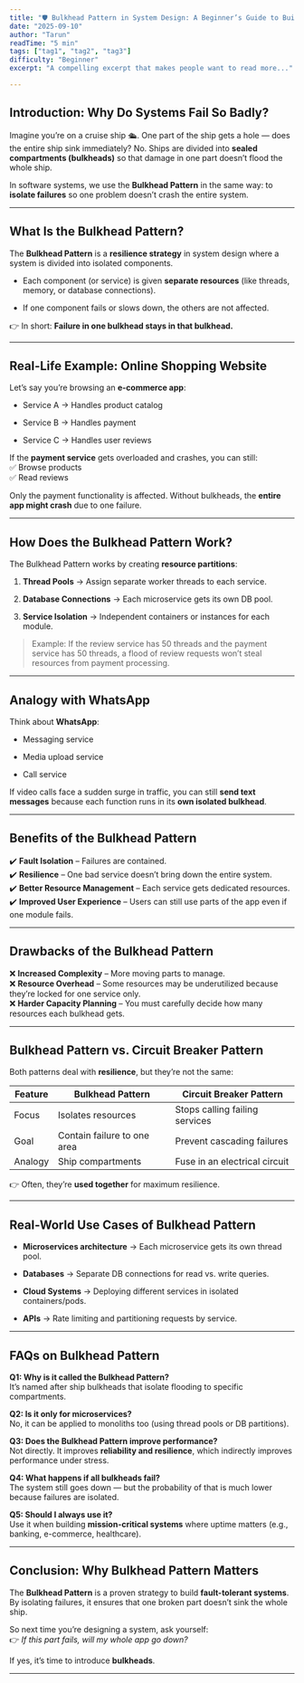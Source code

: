 ```yaml
---
title: "🛡️ Bulkhead Pattern in System Design: A Beginner’s Guide to Building Resilient Systems"
date: "2025-09-10"
author: "Tarun"
readTime: "5 min"
tags: ["tag1", "tag2", "tag3"]
difficulty: "Beginner"
excerpt: "A compelling excerpt that makes people want to read more..."

---
```


## **Introduction: Why Do Systems Fail So Badly?**

Imagine you’re on a cruise ship 🛳️. One part of the ship gets a hole — does the entire ship sink immediately? No. Ships are divided into **sealed compartments (bulkheads)** so that damage in one part doesn’t flood the whole ship.

In software systems, we use the **Bulkhead Pattern** in the same way: to **isolate failures** so one problem doesn’t crash the entire system.

---

## **What Is the Bulkhead Pattern?**

The **Bulkhead Pattern** is a **resilience strategy** in system design where a system is divided into isolated components.

* Each component (or service) is given **separate resources** (like threads, memory, or database connections).
    
* If one component fails or slows down, the others are not affected.
    

👉 In short: **Failure in one bulkhead stays in that bulkhead.**

---

## **Real-Life Example: Online Shopping Website**

Let’s say you’re browsing an **e-commerce app**:

* Service A → Handles product catalog
    
* Service B → Handles payment
    
* Service C → Handles user reviews
    

If the **payment service** gets overloaded and crashes, you can still:  
✅ Browse products  
✅ Read reviews

Only the payment functionality is affected. Without bulkheads, the **entire app might crash** due to one failure.

---

## **How Does the Bulkhead Pattern Work?**

The Bulkhead Pattern works by creating **resource partitions**:

1. **Thread Pools** → Assign separate worker threads to each service.
    
2. **Database Connections** → Each microservice gets its own DB pool.
    
3. **Service Isolation** → Independent containers or instances for each module.
    

> Example: If the review service has 50 threads and the payment service has 50 threads, a flood of review requests won’t steal resources from payment processing.

---

## **Analogy with WhatsApp**

Think about **WhatsApp**:

* Messaging service
    
* Media upload service
    
* Call service
    

If video calls face a sudden surge in traffic, you can still **send text messages** because each function runs in its **own isolated bulkhead**.

---

## **Benefits of the Bulkhead Pattern**

✔️ **Fault Isolation** – Failures are contained.  
✔️ **Resilience** – One bad service doesn’t bring down the entire system.  
✔️ **Better Resource Management** – Each service gets dedicated resources.  
✔️ **Improved User Experience** – Users can still use parts of the app even if one module fails.

---

## **Drawbacks of the Bulkhead Pattern**

❌ **Increased Complexity** – More moving parts to manage.  
❌ **Resource Overhead** – Some resources may be underutilized because they’re locked for one service only.  
❌ **Harder Capacity Planning** – You must carefully decide how many resources each bulkhead gets.

---

## **Bulkhead Pattern vs. Circuit Breaker Pattern**

Both patterns deal with **resilience**, but they’re not the same:

| Feature | Bulkhead Pattern | Circuit Breaker Pattern |
| --- | --- | --- |
| Focus | Isolates resources | Stops calling failing services |
| Goal | Contain failure to one area | Prevent cascading failures |
| Analogy | Ship compartments | Fuse in an electrical circuit |

👉 Often, they’re **used together** for maximum resilience.

---

## **Real-World Use Cases of Bulkhead Pattern**

* **Microservices architecture** → Each microservice gets its own thread pool.
    
* **Databases** → Separate DB connections for read vs. write queries.
    
* **Cloud Systems** → Deploying different services in isolated containers/pods.
    
* **APIs** → Rate limiting and partitioning requests by service.
    

---

## **FAQs on Bulkhead Pattern**

**Q1: Why is it called the Bulkhead Pattern?**  
It’s named after ship bulkheads that isolate flooding to specific compartments.

**Q2: Is it only for microservices?**  
No, it can be applied to monoliths too (using thread pools or DB partitions).

**Q3: Does the Bulkhead Pattern improve performance?**  
Not directly. It improves **reliability and resilience**, which indirectly improves performance under stress.

**Q4: What happens if all bulkheads fail?**  
The system still goes down — but the probability of that is much lower because failures are isolated.

**Q5: Should I always use it?**  
Use it when building **mission-critical systems** where uptime matters (e.g., banking, e-commerce, healthcare).

---

## **Conclusion: Why Bulkhead Pattern Matters**

The **Bulkhead Pattern** is a proven strategy to build **fault-tolerant systems**. By isolating failures, it ensures that one broken part doesn’t sink the whole ship.

So next time you’re designing a system, ask yourself:  
👉 *If this part fails, will my whole app go down?*

If yes, it’s time to introduce **bulkheads**.

---
